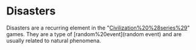 # Disasters

Disasters are a recurring element in the "[Civilization%20%28series%29](Civilization)" games. They are a type of [random%20event](random event) and are usually related to natural phenomena.